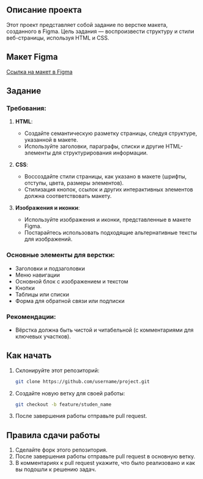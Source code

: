 ## Описание проекта

Этот проект представляет собой задание по верстке макета, созданного в Figma. Цель задания — воспроизвести структуру и стили веб-страницы, используя HTML и CSS.

## Макет Figma

[Ссылка на макет в Figma](https://www.figma.com/design/AflCju79ZI67jbaViu4Jcm/Test-Task-(Community)?node-id=0-1&node-type=canvas&t=fdTteADZSbHPmYq5-0)

## Задание

### Требования:

1. **HTML**:
   - Создайте семантическую разметку страницы, следуя структуре, указанной в макете.
   - Используйте заголовки, параграфы, списки и другие HTML-элементы для структурирования информации.
   
2. **CSS**:
   - Воссоздайте стили страницы, как указано в макете (шрифты, отступы, цвета, размеры элементов).
   - Стилизация кнопок, ссылок и других интерактивных элементов должна соответствовать макету.
   
3. **Изображения и иконки**:
   - Используйте изображения и иконки, представленные в макете Figma.
   - Постарайтесь использовать подходящие альтернативные тексты для изображений.

### Основные элементы для верстки:
- Заголовки и подзаголовки
- Меню навигации
- Основной блок с изображением и текстом
- Кнопки
- Таблицы или списки
- Форма для обратной связи или подписки

### Рекомендации:
- Вёрстка должна быть чистой и читабельной (с комментариями для ключевых участков).

## Как начать

1. Склонируйте этот репозиторий:
   ```bash
   git clone https://github.com/username/project.git
   ```
2. Создайте новую ветку для своей работы:
   ```bash
   git checkout -b feature/studen_name
   ```
3. После завершения работы отправьте pull request.

## Правила сдачи работы

1. Сделайте форк этого репозитория.
2. После завершения работы отправьте pull request в основную ветку.
3. В комментариях к pull request укажите, что было реализовано и как вы подошли к решению задач.
